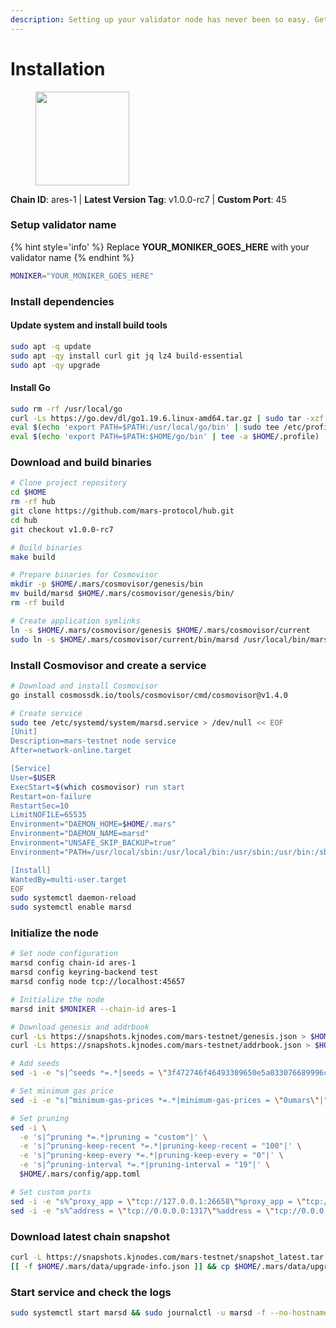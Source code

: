 ```yaml
---
description: Setting up your validator node has never been so easy. Get your validator running in minutes by following step by step instructions.
---
```


# Installation

<figure><img src="https://raw.githubusercontent.com/kj89/testnet_manuals/main/pingpub/logos/mars.png" width="150" alt=""><figcaption></figcaption></figure>

**Chain ID**: ares-1 | **Latest Version Tag**: v1.0.0-rc7 | **Custom Port**: 45

### Setup validator name

{% hint style='info' %}
Replace **YOUR_MONIKER_GOES_HERE** with your validator name
{% endhint %}

```bash
MONIKER="YOUR_MONIKER_GOES_HERE"
```

### Install dependencies

#### Update system and install build tools

```bash
sudo apt -q update
sudo apt -qy install curl git jq lz4 build-essential
sudo apt -qy upgrade
```

#### Install Go

```bash
sudo rm -rf /usr/local/go
curl -Ls https://go.dev/dl/go1.19.6.linux-amd64.tar.gz | sudo tar -xzf - -C /usr/local
eval $(echo 'export PATH=$PATH:/usr/local/go/bin' | sudo tee /etc/profile.d/golang.sh)
eval $(echo 'export PATH=$PATH:$HOME/go/bin' | tee -a $HOME/.profile)
```

### Download and build binaries

```bash
# Clone project repository
cd $HOME
rm -rf hub
git clone https://github.com/mars-protocol/hub.git
cd hub
git checkout v1.0.0-rc7

# Build binaries
make build

# Prepare binaries for Cosmovisor
mkdir -p $HOME/.mars/cosmovisor/genesis/bin
mv build/marsd $HOME/.mars/cosmovisor/genesis/bin/
rm -rf build

# Create application symlinks
ln -s $HOME/.mars/cosmovisor/genesis $HOME/.mars/cosmovisor/current
sudo ln -s $HOME/.mars/cosmovisor/current/bin/marsd /usr/local/bin/marsd
```

### Install Cosmovisor and create a service

```bash
# Download and install Cosmovisor
go install cosmossdk.io/tools/cosmovisor/cmd/cosmovisor@v1.4.0

# Create service
sudo tee /etc/systemd/system/marsd.service > /dev/null << EOF
[Unit]
Description=mars-testnet node service
After=network-online.target

[Service]
User=$USER
ExecStart=$(which cosmovisor) run start
Restart=on-failure
RestartSec=10
LimitNOFILE=65535
Environment="DAEMON_HOME=$HOME/.mars"
Environment="DAEMON_NAME=marsd"
Environment="UNSAFE_SKIP_BACKUP=true"
Environment="PATH=/usr/local/sbin:/usr/local/bin:/usr/sbin:/usr/bin:/sbin:/bin:/usr/games:/usr/local/games:/snap/bin:$HOME/.mars/cosmovisor/current/bin"

[Install]
WantedBy=multi-user.target
EOF
sudo systemctl daemon-reload
sudo systemctl enable marsd
```

### Initialize the node

```bash
# Set node configuration
marsd config chain-id ares-1
marsd config keyring-backend test
marsd config node tcp://localhost:45657

# Initialize the node
marsd init $MONIKER --chain-id ares-1

# Download genesis and addrbook
curl -Ls https://snapshots.kjnodes.com/mars-testnet/genesis.json > $HOME/.mars/config/genesis.json
curl -Ls https://snapshots.kjnodes.com/mars-testnet/addrbook.json > $HOME/.mars/config/addrbook.json

# Add seeds
sed -i -e "s|^seeds *=.*|seeds = \"3f472746f46493309650e5a033076689996c8881@mars-testnet.rpc.kjnodes.com:45659\"|" $HOME/.mars/config/config.toml

# Set minimum gas price
sed -i -e "s|^minimum-gas-prices *=.*|minimum-gas-prices = \"0umars\"|" $HOME/.mars/config/app.toml

# Set pruning
sed -i \
  -e 's|^pruning *=.*|pruning = "custom"|' \
  -e 's|^pruning-keep-recent *=.*|pruning-keep-recent = "100"|' \
  -e 's|^pruning-keep-every *=.*|pruning-keep-every = "0"|' \
  -e 's|^pruning-interval *=.*|pruning-interval = "19"|' \
  $HOME/.mars/config/app.toml

# Set custom ports
sed -i -e "s%^proxy_app = \"tcp://127.0.0.1:26658\"%proxy_app = \"tcp://127.0.0.1:45658\"%; s%^laddr = \"tcp://127.0.0.1:26657\"%laddr = \"tcp://127.0.0.1:45657\"%; s%^pprof_laddr = \"localhost:6060\"%pprof_laddr = \"localhost:45060\"%; s%^laddr = \"tcp://0.0.0.0:26656\"%laddr = \"tcp://0.0.0.0:45656\"%; s%^prometheus_listen_addr = \":26660\"%prometheus_listen_addr = \":45660\"%" $HOME/.mars/config/config.toml
sed -i -e "s%^address = \"tcp://0.0.0.0:1317\"%address = \"tcp://0.0.0.0:45317\"%; s%^address = \":8080\"%address = \":45080\"%; s%^address = \"0.0.0.0:9090\"%address = \"0.0.0.0:45090\"%; s%^address = \"0.0.0.0:9091\"%address = \"0.0.0.0:45091\"%; s%^address = \"0.0.0.0:8545\"%address = \"0.0.0.0:45545\"%; s%^ws-address = \"0.0.0.0:8546\"%ws-address = \"0.0.0.0:45546\"%" $HOME/.mars/config/app.toml
```

### Download latest chain snapshot

```bash
curl -L https://snapshots.kjnodes.com/mars-testnet/snapshot_latest.tar.lz4 | tar -Ilz4 -xf - -C $HOME/.mars
[[ -f $HOME/.mars/data/upgrade-info.json ]] && cp $HOME/.mars/data/upgrade-info.json $HOME/.mars/cosmovisor/genesis/upgrade-info.json
```

### Start service and check the logs

```bash
sudo systemctl start marsd && sudo journalctl -u marsd -f --no-hostname -o cat
```
